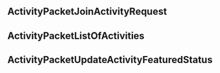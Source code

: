 ## ActivityPacketJoinActivityRequest

## ActivityPacketListOfActivities

## ActivityPacketUpdateActivityFeaturedStatus
